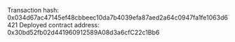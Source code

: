 Transaction hash: 0x034d67ac47145ef48cbbeec10da7b4039efa87aed2a64c0947fa1fe1063d6421
Deployed contract address: 0x30bd52fb02d441960912589A08d3a6cfC22c1Bb6

